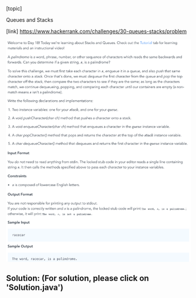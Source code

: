 [topic]

Queues and Stacks

[link]
https://www.hackerrank.com/challenges/30-queues-stacks/problem


![Alt text](../../../../../../resources/thirty.days.of.code/question-18.png?raw=true "Title")

## Solution: (For solution, please click on 'Solution.java')